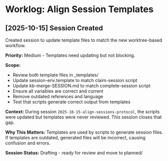 # Worklog: Align Session Templates

## [2025-10-15] Session Created

Created session to update template files to match the new worktree-based workflow.

**Priority:** Medium - Templates need updating but not blocking.

**Scope:**
- Review both template files in _templates/
- Update session-env.template to match claim-session script
- Update kb-merge-SESSION.md to match complete-session script
- Ensure all variables are correct and current
- Remove outdated references and language
- Test that scripts generate correct output from templates

**Context:**
During session `2025-10-15-align-sessions-protocol`, the scripts were updated but templates were never reviewed. This session closes that gap.

**Why This Matters:**
Templates are used by scripts to generate session files. If templates are outdated, generated files will be incorrect, causing confusion and errors.

**Session Status:** Drafting - ready for review and move to planned/
